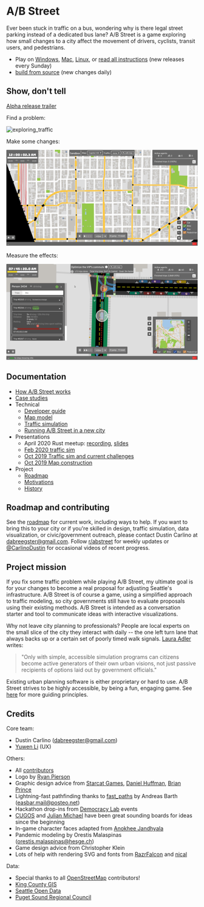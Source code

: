 # A/B Street

Ever been stuck in traffic on a bus, wondering why is there legal street parking
instead of a dedicated bus lane? A/B Street is a game exploring how small
changes to a city affect the movement of drivers, cyclists, transit users, and
pedestrians.

- Play on
  [Windows](https://github.com/dabreegster/abstreet/releases/download/v0.2.0a/abstreet_windows_v0_2_0f.zip),
  [Mac](https://github.com/dabreegster/abstreet/releases/download/v0.2.0a/abstreet_mac_v0_2_0a.zip),
  [Linux](https://github.com/dabreegster/abstreet/releases/download/v0.2.0a/abstreet_linux_v0_2_0a.zip),
  or [read all instructions](docs/INSTRUCTIONS.md) (new releases every Sunday)
- [build from source](docs/dev.md) (new changes daily)

## Show, don't tell

[Alpha release trailer](https://www.youtube.com/watch?v=LxPD4n_1-LU)

Find a problem:

![exploring_traffic](docs/videos/exploring_traffic.gif)

Make some changes:

![editing_map](docs/videos/editing_map.gif)

Measure the effects:

![evaluating_impacts](docs/videos/evaluating_impacts.gif)

## Documentation

- [How A/B Street works](docs/how_it_works.md)
- [Case studies](https://dabreegster.github.io/abstreet/)
- Technical
  - [Developer guide](docs/dev.md)
  - [Map model](docs/articles/map/article.md)
  - [Traffic simulation](docs/articles/trafficsim/article.md)
  - [Running A/B Street in a new city](docs/new_city.md)
- Presentations
  - April 2020 Rust meetup:
    [recording](https://www.youtube.com/watch?v=chYd5I-5oyc),
    [slides](https://docs.google.com/presentation/d/1nUodhr42eppB2E2eMAnuTkMhIVuHnN7_6i6V6MA028c/edit?usp=sharing)
  - [Feb 2020 traffic sim](https://docs.google.com/presentation/d/181so6bWkGsPzpc-mI72CQffthMKMVzFPAkYxIyzgfAs/edit?usp=sharing)
  - [Oct 2019 Traffic sim and current challenges](https://docs.google.com/presentation/d/1PJRFoXmJAyenkqHIwo48zxqu1LSH6pc7XKSzhyC1raw/edit?usp=sharing)
  - [Oct 2019 Map construction](https://docs.google.com/presentation/d/1cF7qFtjAzkXL_r62CjxBvgQnLvuQ9I2WTE2iX_5tMCY/edit?usp=sharing)
- Project
  - [Roadmap](docs/roadmap.md)
  - [Motivations](docs/motivations.md)
  - [History](docs/history/history.md)

## Roadmap and contributing

See the [roadmap](docs/roadmap.md) for current work, including ways to help. If
you want to bring this to your city or if you're skilled in design, traffic
simulation, data visualization, or civic/government outreach, please contact
Dustin Carlino at <dabreegster@gmail.com>. Follow
[r/abstreet](https://www.reddit.com/r/abstreet/) for weekly updates or
[@CarlinoDustin](https://twitter.com/CarlinoDustin) for occasional videos of
recent progress.

## Project mission

If you fix some traffic problem while playing A/B Street, my ultimate goal is
for your changes to become a real proposal for adjusting Seattle's
infrastructure. A/B Street is of course a game, using a simplified approach to
traffic modeling, so city governments still have to evaluate proposals using
their existing methods. A/B Street is intended as a conversation starter and
tool to communicate ideas with interactive visualizations.

Why not leave city planning to professionals? People are local experts on the
small slice of the city they interact with daily -- the one left turn lane that
always backs up or a certain set of poorly timed walk signals.
[Laura Adler](http://www.govtech.com/data/SimCities-Can-City-Planning-Mistakes-Be-Avoided-Through-Data-Driven-Simulations.html)
writes:

> "Only with simple, accessible simulation programs can citizens become active
> generators of their own urban visions, not just passive recipients of options
> laid out by government officials."

Existing urban planning software is either proprietary or hard to use. A/B
Street strives to be highly accessible, by being a fun, engaging game. See
[here](docs/motivations.md) for more guiding principles.

## Credits

Core team:

- Dustin Carlino (<dabreegster@gmail.com>)
- [Yuwen Li](https://www.yuwen-li.com/) (UX)

Others:

- All
  [contributors](https://github.com/dabreegster/abstreet/graphs/contributors)
- Logo by [Ryan Pierson](https://www.ryandpierson.com/)
- Graphic design advice from [Starcat Games](http://starcatgames.com/),
  [Daniel Huffman](https://somethingaboutmaps.wordpress.com/),
  [Brian Prince](http://thebaprince.com/)
- Lightning-fast pathfinding thanks to
  [fast_paths](https://github.com/easbar/fast_paths) by Andreas Barth
  (<easbar.mail@posteo.net>)
- Hackathon drop-ins from [Democracy Lab](https://www.democracylab.org/) events
- [CUGOS](https://cugos.org/) and [Julian Michael](http://julianmichael.org/)
  have been great sounding boards for ideas since the beginning
- In-game character faces adapted from
  [Anokhee Jandhyala](https://github.com/anokhee/visual-synthesizer)
- Pandemic modeling by Orestis Malaspinas (<orestis.malaspinas@hesge.ch>)
- Game design advice from Christopher Klein
- Lots of help with rendering SVG and fonts from
  [RazrFalcon](https://github.com/RazrFalcon) and
  [nical](https://github.com/nical)

Data:

- Special thanks to all [OpenStreetMap](https://www.openstreetmap.org/about)
  contributors!
- [King County GIS](https://www.kingcounty.gov/services/gis.aspx)
- [Seattle Open Data](https://data.seattle.gov/)
- [Puget Sound Regional Council](https://www.psrc.org/)
